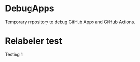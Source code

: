 # DebugApps
Temporary repository to debug GitHub Apps and GitHub Actions.

# Relabeler test

Testing 1
